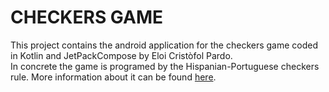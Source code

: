 # CHECKERS GAME
This project contains the android application for the checkers game coded in Kotlin and JetPackCompose 
by Eloi Cristòfol Pardo.  
In concrete the game is programed by the Hispanian-Portuguese checkers rule. More information about it can be 
found [here](https://brainking.com/es/GameRules?tp=121). 